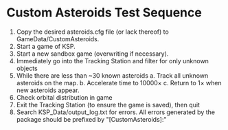 Custom Asteroids Test Sequence
============

1. Copy the desired asteroids.cfg file (or lack thereof) to GameData/CustomAsteroids.
2. Start a game of KSP.
3. Start a new sandbox game (overwriting if necessary).
4. Immediately go into the Tracking Station and filter for only unknown objects
5. While there are less than ~30 known asteroids
    a. Track all unknown asteroids on the map.
    b. Accelerate time to 10000×
    c. Return to 1× when new asteroids appear.
6. Check orbital distribution in game
7. Exit the Tracking Station (to ensure the game is saved), then quit
8. Search KSP_Data/output_log.txt for errors. All errors generated by the package should be prefixed by "[CustomAsteroids]:"
